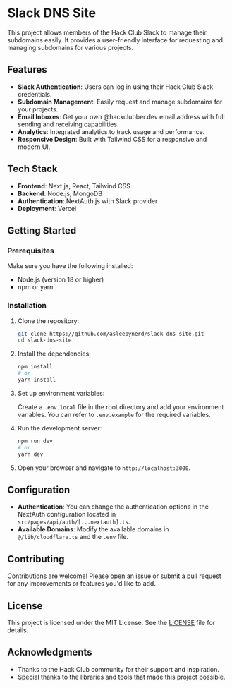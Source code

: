 # Slack DNS Site

This project allows members of the Hack Club Slack to manage their subdomains easily. It provides a user-friendly interface for requesting and managing subdomains for various projects.

## Features

- **Slack Authentication**: Users can log in using their Hack Club Slack credentials.
- **Subdomain Management**: Easily request and manage subdomains for your projects.
- **Email Inboxes**: Get your own @hackclubber.dev email address with full sending and receiving capabilities.
- **Analytics**: Integrated analytics to track usage and performance.
- **Responsive Design**: Built with Tailwind CSS for a responsive and modern UI.

## Tech Stack

- **Frontend**: Next.js, React, Tailwind CSS
- **Backend**: Node.js, MongoDB
- **Authentication**: NextAuth.js with Slack provider
- **Deployment**: Vercel

## Getting Started

### Prerequisites

Make sure you have the following installed:

- Node.js (version 18 or higher)
- npm or yarn

### Installation

1. Clone the repository:

   ```bash
   git clone https://github.com/asleepynerd/slack-dns-site.git
   cd slack-dns-site
   ```

2. Install the dependencies:

   ```bash
   npm install
   # or
   yarn install
   ```

3. Set up environment variables:

   Create a `.env.local` file in the root directory and add your environment variables. You can refer to `.env.example` for the required variables.

4. Run the development server:

   ```bash
   npm run dev
   # or
   yarn dev
   ```

5. Open your browser and navigate to `http://localhost:3000`.

## Configuration

- **Authentication**: You can change the authentication options in the NextAuth configuration located in `src/pages/api/auth/[...nextauth].ts`.
- **Available Domains**: Modify the available domains in `@/lib/cloudflare.ts` and the `.env` file.

## Contributing

Contributions are welcome! Please open an issue or submit a pull request for any improvements or features you'd like to add.

## License

This project is licensed under the MIT License. See the [LICENSE](LICENSE) file for details.

## Acknowledgments

- Thanks to the Hack Club community for their support and inspiration.
- Special thanks to the libraries and tools that made this project possible.
